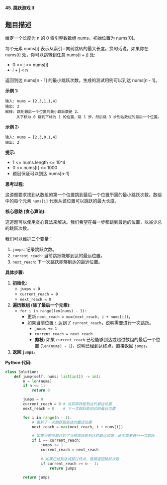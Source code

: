 **45. 跳跃游戏 II**

## 题目描述

给定一个长度为 n 的 0 索引整数数组 nums。初始位置为 nums[0]。

每个元素 nums[i] 表示从索引 i 向前跳转的最大长度。换句话说，如果你在 nums[i] 处，你可以跳转到任意 nums[i + j] 处:

- 0 <= j <= nums[i] 
- i + j < n

返回到达 nums[n - 1] 的最小跳跃次数。生成的测试用例可以到达 nums[n - 1]。

**示例 1:**
```
输入: nums = [2,3,1,1,4]
输出: 2
解释: 跳到最后一个位置的最小跳跃数是 2。
     从下标为 0 跳到下标为 1 的位置，跳 1 步，然后跳 3 步到达数组的最后一个位置。
```

**示例 2:**
```
输入: nums = [2,3,0,1,4]
输出: 2
```

**提示:**
- 1 <= nums.length <= 10^4
- 0 <= nums[i] <= 1000
- 题目保证可以到达 nums[n-1]



**思考过程:**

这道题要求找到从数组的第一个位置跳到最后一个位置所需的最小跳跃次数。数组中的每个元素 `nums[i]` 代表从该位置可以跳跃的最大长度。

**核心思路 (贪心算法):**

这道题可以使用贪心算法来解决。我们希望在每一步都跳到最远的位置，以减少总的跳跃次数。

我们可以维护三个变量：
1.  `jumps`: 记录跳跃次数。
2.  `current_reach`: 当前跳跃能够到达的最远位置。
3.  `next_reach`: 下一次跳跃能够到达的最远位置。

**具体步骤:**

1.  **初始化:**
    -   `jumps = 0`
    -   `current_reach = 0`
    -   `next_reach = 0`
2.  **遍历数组 (除了最后一个元素):**
    -   `for i in range(len(nums) - 1):`
        -   更新 `next_reach = max(next_reach, i + nums[i])`。
        -   如果当前位置 `i` 达到了 `current_reach`，说明需要进行一次跳跃。
            -   `jumps += 1`
            -   `current_reach = next_reach`
            -   **剪枝:** 如果 `current_reach` 已经能够到达或超过数组的最后一个位置 (`len(nums) - 1`)，说明已经到达终点，直接返回 `jumps`。
3.  **返回 `jumps`。**

**Python 代码:**

```python
class Solution:
    def jump(self, nums: list[int]) -> int:
        n = len(nums)
        if n <= 1:
            return 0

        jumps = 0
        current_reach = 0 # 当前跳跃能到达的最远位置
        next_reach = 0    # 下一次跳跃能到达的最远位置

        for i in range(n - 1):
            # 更新下一次跳跃能到达的最远位置
            next_reach = max(next_reach, i + nums[i])

            # 如果当前位置达到了当前跳跃能到达的最远位置，说明需要进行一次跳跃
            if i == current_reach:
                jumps += 1
                current_reach = next_reach
                
                # 如果已经到达或超过终点，直接返回跳跃次数
                if current_reach >= n - 1:
                    return jumps
        
        return jumps
```
